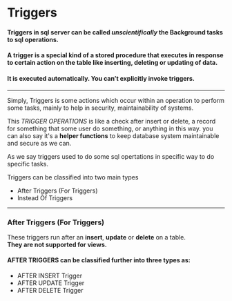 # **Triggers**

#### Triggers in sql server can be called *unscientifically* the **Background tasks** to sql operations.

#### A trigger is a special kind of a stored procedure that executes in response to certain action on the table like inserting, deleting or updating of data.
#### It is executed automatically. You can’t explicitly invoke triggers.
--- 

Simply, Triggers is some actions which occur within an operation to perform some tasks, mainly to help in security, maintainability of systems.

This *TRIGGER OPERATIONS* is like a check after insert or delete, a record for something that some user do something, 
or anything in this way. you can also say it's a 
**helper functions** to keep database system maintainable 
and secure as we can.

As we say triggers used to do some sql opertations in specific way to do specific tasks.

Triggers can be classified into two main types
- After Triggers (For Triggers)
- Instead Of Triggers
---

### After Triggers (For Triggers)
These triggers run after an **insert**, **update** or **delete** on a table.\
**They are not supported for views.**

#### AFTER TRIGGERS can be classified further into three types as:
- AFTER INSERT Trigger
- AFTER UPDATE Trigger
- AFTER DELETE Trigger

